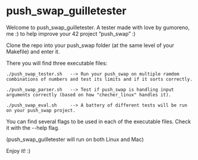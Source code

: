 # push_swap_guilletester

Welcome to push_swap_guilletester. A tester made with love by gumoreno, me :) to help improve your 42 project “push_swap” :)

Clone the repo into your push_swap folder (at the same level of your Makefile) and enter it. 

There you will find three executable files:

	./push_swap_tester.sh   --> Run your push_swap on multiple ramdom combinations of numbers and test its limits and if it sorts correctly. 
        
	./push_swap_parser.sh   --> Test if push_swap is handling input arguments correctly (based on how "checher_linux" handles it).

	./push_swap_eval.sh     --> A battery of different tests will be run on your push_swap project.

You can find several flags to be used in each of the executable files. Check it with the --help flag.

(push_swap_guilletester will run on both Linux and Mac)
       
Enjoy it! :)
